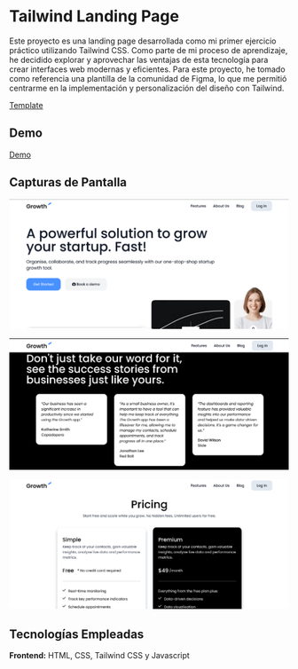 
# Tailwind Landing Page

Este proyecto es una landing page desarrollada como mi primer ejercicio práctico utilizando Tailwind CSS. Como parte de mi proceso de aprendizaje, he decidido explorar y aprovechar las ventajas de esta tecnología para crear interfaces web modernas y eficientes. Para este proyecto, he tomado como referencia una plantilla de la comunidad de Figma, lo que me permitió centrarme en la implementación y personalización del diseño con Tailwind.

[Template](https://www.figma.com/community/file/1197208898905921722/free-landing-page-desktop-mobile-vc)

## Demo

[Demo](https://growthtailwind.vercel.app)


## Capturas de Pantalla

![App Screenshot](./public/assets/Screenshots/Hero.png)

![App Screenshot](./public/assets/Screenshots/Cites.png)

![App Screenshot](./public/assets/Screenshots/Pricing.png)

## Tecnologías Empleadas

**Frontend:** HTML, CSS, Tailwind CSS y Javascript
